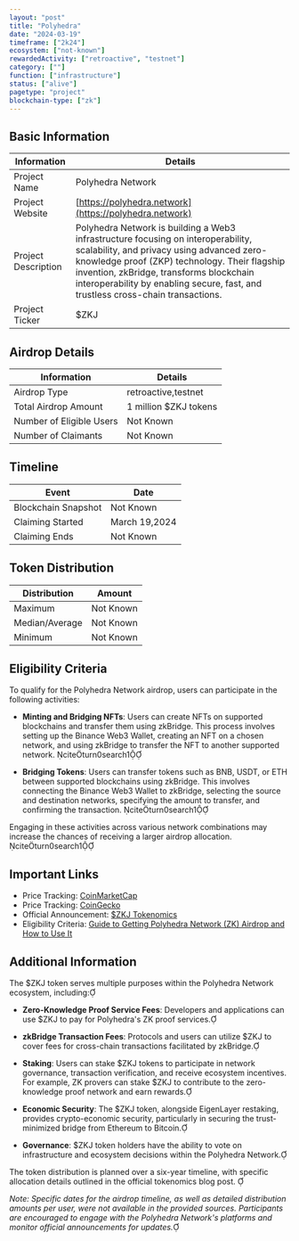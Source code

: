 ```yaml
---
layout: "post"
title: "Polyhedra"
date: "2024-03-19"
timeframe: ["2k24"]
ecosystem: ["not-known"]
rewardedActivity: ["retroactive", "testnet"]
category: [""]
function: ["infrastructure"]
status: ["alive"]
pagetype: "project"
blockchain-type: ["zk"]
---
```


## Basic Information

| Information         | Details                                                                                                                                                                                                                                                                                                       |
| ------------------- | ------------------------------------------------------------------------------------------------------------------------------------------------------------------------------------------------------------------------------------------------------------------------------------------------------------- |
| Project Name        | Polyhedra Network                                                                                                                                                                                                                                                                                             |
| Project Website     | [https://polyhedra.network](https://polyhedra.network)                                                                                                                                                                                                                                                        |
| Project Description | Polyhedra Network is building a Web3 infrastructure focusing on interoperability, scalability, and privacy using advanced zero-knowledge proof (ZKP) technology. Their flagship invention, zkBridge, transforms blockchain interoperability by enabling secure, fast, and trustless cross-chain transactions. |
| Project Ticker      | $ZKJ                                                                                                                                                                                                                                                                                                          |

## Airdrop Details

| Information              | Details               |
| ------------------------ | --------------------- |
| Airdrop Type             | retroactive,testnet   |
| Total Airdrop Amount     | 1 million $ZKJ tokens |
| Number of Eligible Users | Not Known             |
| Number of Claimants      | Not Known             |

## Timeline

| Event               | Date          |
| ------------------- | ------------- |
| Blockchain Snapshot | Not Known     |
| Claiming Started    | March 19,2024 |
| Claiming Ends       | Not Known     |

## Token Distribution

| Distribution   | Amount    |
| -------------- | --------- |
| Maximum        | Not Known |
| Median/Average | Not Known |
| Minimum        | Not Known |

## Eligibility Criteria

To qualify for the Polyhedra Network airdrop, users can participate in the following activities:

- **Minting and Bridging NFTs**: Users can create NFTs on supported blockchains and transfer them using zkBridge. This process involves setting up the Binance Web3 Wallet, creating an NFT on a chosen network, and using zkBridge to transfer the NFT to another supported network. citeturn0search1

- **Bridging Tokens**: Users can transfer tokens such as BNB, USDT, or ETH between supported blockchains using zkBridge. This involves connecting the Binance Web3 Wallet to zkBridge, selecting the source and destination networks, specifying the amount to transfer, and confirming the transaction. citeturn0search1

Engaging in these activities across various network combinations may increase the chances of receiving a larger airdrop allocation. citeturn0search1

## Important Links

- Price Tracking: [CoinMarketCap](https://coinmarketcap.com/currencies/polyhedra-network)
- Price Tracking: [CoinGecko](https://www.coingecko.com/en/coins/polyhedra-network)
- Official Announcement: [$ZKJ Tokenomics](https://blog.polyhedra.network/tokenomics/)
- Eligibility Criteria: [Guide to Getting Polyhedra Network (ZK) Airdrop and How to Use It](https://support.bittime.com/hc/en-us/articles/9230390440463-Guide-to-Getting-Polyhedra-Network-ZK-Airdrop-and-How-to-Use-It)

## Additional Information

The $ZKJ token serves multiple purposes within the Polyhedra Network ecosystem, including:

- **Zero-Knowledge Proof Service Fees**: Developers and applications can use $ZKJ to pay for Polyhedra's ZK proof services.

- **zkBridge Transaction Fees**: Protocols and users can utilize $ZKJ to cover fees for cross-chain transactions facilitated by zkBridge.

- **Staking**: Users can stake $ZKJ tokens to participate in network governance, transaction verification, and receive ecosystem incentives. For example, ZK provers can stake $ZKJ to contribute to the zero-knowledge proof network and earn rewards.

- **Economic Security**: The $ZKJ token, alongside EigenLayer restaking, provides crypto-economic security, particularly in securing the trust-minimized bridge from Ethereum to Bitcoin.

- **Governance**: $ZKJ token holders have the ability to vote on infrastructure and ecosystem decisions within the Polyhedra Network.

The token distribution is planned over a six-year timeline, with specific allocation details outlined in the official tokenomics blog post. 

*Note: Specific dates for the airdrop timeline, as well as detailed distribution amounts per user, were not available in the provided sources. Participants are encouraged to engage with the Polyhedra Network's platforms and monitor official announcements for updates.*